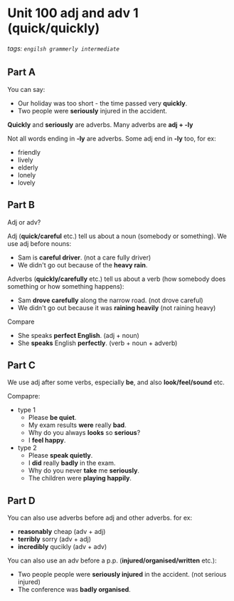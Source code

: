 # Unit 100 adj and adv 1 (**quick/quickly**)
###### tags: `engilsh grammerly intermediate`

## Part A
You can say:
- Our holiday was too short - the time passed very **quickly**.
- Two people were **seriously** injured in the accident.

**Quickly** and **seriously** are adverbs. Many adverbs are **adj + -ly**


Not all words ending in **-ly** are adverbs. Some adj end in **-ly** too, for ex:
- friendly
- lively
- elderly
- lonely
- lovely

## Part B
Adj or adv?

Adj (**quick/careful** etc.) tell us about a noun (somebody or something). We use adj before nouns:
- Sam is **careful driver**. (not a care fully driver)
- We didn't go out because of the **heavy rain**.


Adverbs (**quickly/carefully** etc.) tell us about a verb (how somebody does something or how something happens):
- Sam **drove carefully** along the narrow road. (not drove careful)
- We didn't go out because it was **raining heavily** (not raining heavy)

Compare
- She speaks **perfect English**. (adj + noun)
- She **speaks** English **perfectly**. (verb + noun + adverb)

## Part C
We use adj after some verbs, especially **be**, and also **look/feel/sound** etc.

Compapre:
- type 1
    - Please **be quiet**.
    - My exam results **were** really **bad**.
    - Why do you always **looks** so **serious**?
    - I **feel happy**.
- type 2
    - Please **speak quietly**.
    - I **did** really **badly** in the exam.
    - Why do you never **take** me **seriously**.
    - The children were **playing happily**.

## Part D
You can also use adverbs before adj and other adverbs. for ex:
- **reasonably** cheap (adv + adj)
- **terribly** sorry (adv + adj)
- **incredibly** qucikly (adv + adv)

You can also use an adv before a p.p. (**injured/organised/written** etc.):
- Two people people were **seriously injured** in the accident. (not serious injured)
- The conference was **badly organised**.